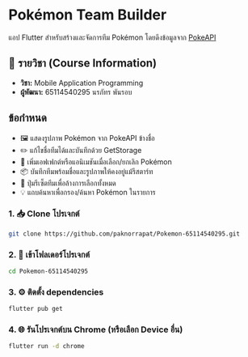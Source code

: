 # Pokémon Team Builder

แอป Flutter สำหรับสร้างและจัดการทีม Pokémon โดยดึงข้อมูลจาก [PokeAPI](https://pokeapi.co/)  

## 🏫 รายวิชา (Course Information)
- **วิชา:** Mobile Application Programming
- **ผู้พัฒนา:** 65114540295 นรภัทร พันรอบ 

## ข้อกำหนด

- 🖼️ แสดงรูปภาพ Pokémon จาก PokeAPI ข้างชื่อ
- ✏️ แก้ไขชื่อทีมได้และบันทึกด้วย GetStorage
- 🎨 เพิ่มเอฟเฟกต์หรือแอนิเมชันเมื่อเลือก/ยกเลิก Pokémon
- 📦 บันทึกทีมพร้อมชื่อและรูปภาพให้คงอยู่แม้รีสตาร์ท
- 🔗 ปุ่มรีเซ็ตทีมเพื่อล้างการเลือกทั้งหมด
- 💡 แถบค้นหาเพื่อกรอง/ค้นหา Pokémon ในรายการ


### 1. 📥 Clone โปรเจกต์
```bash
git clone https://github.com/paknorrapat/Pokemon-65114540295.git
```
### 2. 📁 เข้าโฟลเดอร์โปรเจกต์
```bash
cd Pokemon-65114540295
```
### 3. ⚙️ ติดตั้ง dependencies
```bash
flutter pub get
```
### 4. 🌐 รันโปรเจกต์บน Chrome (หรือเลือก Device อื่น)
```bash
flutter run -d chrome
```
